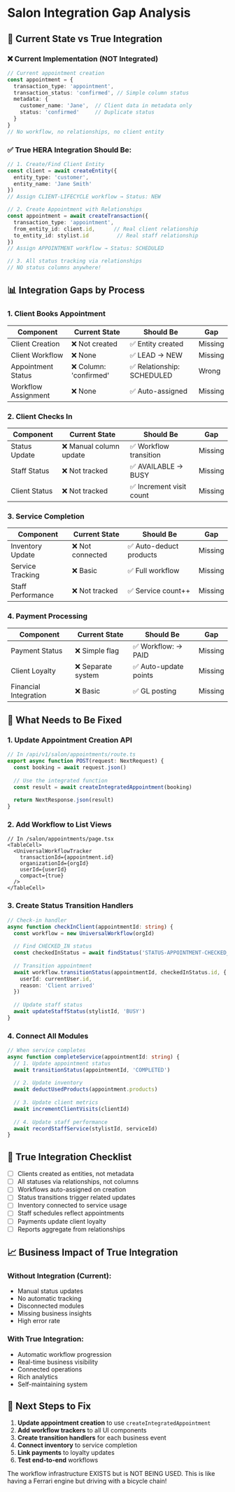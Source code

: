 # Salon Integration Gap Analysis

## 🚨 Current State vs True Integration

### ❌ Current Implementation (NOT Integrated)

```typescript
// Current appointment creation
const appointment = {
  transaction_type: 'appointment',
  transaction_status: 'confirmed', // Simple column status
  metadata: {
    customer_name: 'Jane',  // Client data in metadata only
    status: 'confirmed'     // Duplicate status
  }
}
// No workflow, no relationships, no client entity
```

### ✅ True HERA Integration Should Be:

```typescript
// 1. Create/Find Client Entity
const client = await createEntity({
  entity_type: 'customer',
  entity_name: 'Jane Smith'
})
// Assign CLIENT-LIFECYCLE workflow → Status: NEW

// 2. Create Appointment with Relationships
const appointment = await createTransaction({
  transaction_type: 'appointment',
  from_entity_id: client.id,      // Real client relationship
  to_entity_id: stylist.id         // Real staff relationship
})
// Assign APPOINTMENT workflow → Status: SCHEDULED

// 3. All status tracking via relationships
// NO status columns anywhere!
```

## 📊 Integration Gaps by Process

### 1. Client Books Appointment

| Component | Current State | Should Be | Gap |
|-----------|--------------|-----------|-----|
| Client Creation | ❌ Not created | ✅ Entity created | Missing |
| Client Workflow | ❌ None | ✅ LEAD → NEW | Missing |
| Appointment Status | ❌ Column: 'confirmed' | ✅ Relationship: SCHEDULED | Wrong |
| Workflow Assignment | ❌ None | ✅ Auto-assigned | Missing |

### 2. Client Checks In

| Component | Current State | Should Be | Gap |
|-----------|--------------|-----------|-----|
| Status Update | ❌ Manual column update | ✅ Workflow transition | Missing |
| Staff Status | ❌ Not tracked | ✅ AVAILABLE → BUSY | Missing |
| Client Status | ❌ Not tracked | ✅ Increment visit count | Missing |

### 3. Service Completion

| Component | Current State | Should Be | Gap |
|-----------|--------------|-----------|-----|
| Inventory Update | ❌ Not connected | ✅ Auto-deduct products | Missing |
| Service Tracking | ❌ Basic | ✅ Full workflow | Missing |
| Staff Performance | ❌ Not tracked | ✅ Service count++ | Missing |

### 4. Payment Processing

| Component | Current State | Should Be | Gap |
|-----------|--------------|-----------|-----|
| Payment Status | ❌ Simple flag | ✅ Workflow: → PAID | Missing |
| Client Loyalty | ❌ Separate system | ✅ Auto-update points | Missing |
| Financial Integration | ❌ Basic | ✅ GL posting | Missing |

## 🔧 What Needs to Be Fixed

### 1. Update Appointment Creation API

```typescript
// In /api/v1/salon/appointments/route.ts
export async function POST(request: NextRequest) {
  const booking = await request.json()
  
  // Use the integrated function
  const result = await createIntegratedAppointment(booking)
  
  return NextResponse.json(result)
}
```

### 2. Add Workflow to List Views

```tsx
// In /salon/appointments/page.tsx
<TableCell>
  <UniversalWorkflowTracker
    transactionId={appointment.id}
    organizationId={orgId}
    userId={userId}
    compact={true}
  />
</TableCell>
```

### 3. Create Status Transition Handlers

```typescript
// Check-in handler
async function checkInClient(appointmentId: string) {
  const workflow = new UniversalWorkflow(orgId)
  
  // Find CHECKED_IN status
  const checkedInStatus = await findStatus('STATUS-APPOINTMENT-CHECKED_IN')
  
  // Transition appointment
  await workflow.transitionStatus(appointmentId, checkedInStatus.id, {
    userId: currentUser.id,
    reason: 'Client arrived'
  })
  
  // Update staff status
  await updateStaffStatus(stylistId, 'BUSY')
}
```

### 4. Connect All Modules

```typescript
// When service completes
async function completeService(appointmentId: string) {
  // 1. Update appointment status
  await transitionStatus(appointmentId, 'COMPLETED')
  
  // 2. Update inventory
  await deductUsedProducts(appointment.products)
  
  // 3. Update client metrics
  await incrementClientVisits(clientId)
  
  // 4. Update staff performance
  await recordStaffService(stylistId, serviceId)
}
```

## 🎯 True Integration Checklist

- [ ] Clients created as entities, not metadata
- [ ] All statuses via relationships, not columns
- [ ] Workflows auto-assigned on creation
- [ ] Status transitions trigger related updates
- [ ] Inventory connected to service usage
- [ ] Staff schedules reflect appointments
- [ ] Payments update client loyalty
- [ ] Reports aggregate from relationships

## 📈 Business Impact of True Integration

### Without Integration (Current):
- Manual status updates
- No automatic tracking
- Disconnected modules
- Missing business insights
- High error rate

### With True Integration:
- Automatic workflow progression
- Real-time business visibility
- Connected operations
- Rich analytics
- Self-maintaining system

## 🚀 Next Steps to Fix

1. **Update appointment creation** to use `createIntegratedAppointment`
2. **Add workflow trackers** to all UI components
3. **Create transition handlers** for each business event
4. **Connect inventory** to service completion
5. **Link payments** to loyalty updates
6. **Test end-to-end** workflows

The workflow infrastructure EXISTS but is NOT BEING USED. This is like having a Ferrari engine but driving with a bicycle chain!
